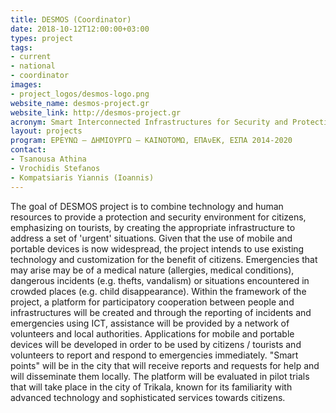 ```yaml
---
title: DESMOS (Coordinator)
date: 2018-10-12T12:00:00+03:00
types: project
tags:
- current
- national
- coordinator
images: 
- project_logos/desmos-logo.png
website_name: desmos-project.gr 
website_link: http://desmos-project.gr
acronym: Smart Interconnected Infrastructures for Security and Protection
layout: projects
program: ΕΡΕΥΝΩ – ΔΗΜΙΟΥΡΓΩ – ΚΑΙΝΟΤΟΜΩ, ΕΠΑνΕΚ, ΕΣΠΑ 2014-2020
contact: 
- Tsanousa Athina
- Vrochidis Stefanos
- Kompatsiaris Yiannis (Ioannis)
---
```

The goal of DESMOS project is to combine technology and human resources to provide a protection and security environment for citizens, emphasizing on tourists, by creating the appropriate infrastructure to address a set of 'urgent' situations. Given that the use of mobile and portable devices is now widespread, the project intends to use existing technology and customization for the benefit of citizens. Emergencies that may arise may be of a medical nature (allergies, medical conditions), dangerous incidents (e.g. thefts, vandalism) or situations encountered in crowded places (e.g. child disappearance).
Within the framework of the project, a platform for participatory cooperation between people and infrastructures will be created and through the reporting of incidents and emergencies using ICT, assistance will be provided by a network of volunteers and local authorities. Applications for mobile and portable devices will be developed in order to be used by citizens / tourists and volunteers to report and respond to emergencies immediately. "Smart points" will be in the city that will receive reports and requests for help and will disseminate them locally. The platform will be evaluated in pilot trials that will take place in the city of Trikala, known for its familiarity with advanced technology and sophisticated services towards citizens.
